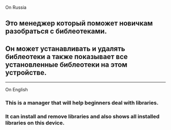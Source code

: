 On Russia
## Это менеджер который поможет новичкам разобраться с библеотеками. 
## Он может устанавливать и удалять библеотеки а также показывает все установленные библеотеки на этом устройстве. 
*** 
On English
### This is a manager that will help beginners deal with libraries.
### It can install and remove libraries and also shows all installed libraries on this device.